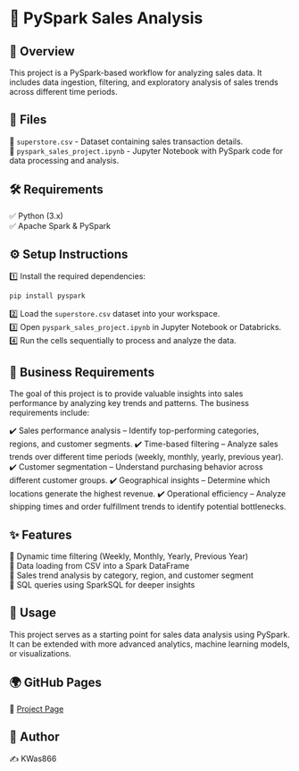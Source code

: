 # 🚀 **PySpark Sales Analysis**  

## 📌 **Overview**  
This project is a PySpark-based workflow for analyzing sales data. It includes data ingestion, filtering, and exploratory analysis of sales trends across different time periods.  

## 📂 **Files**  
📄 `superstore.csv` - Dataset containing sales transaction details.  
📜 `pyspark_sales_project.ipynb` - Jupyter Notebook with PySpark code for data processing and analysis.  

## 🛠 **Requirements**  
✅ Python (3.x)  
✅ Apache Spark & PySpark  

## ⚙️ **Setup Instructions**  
1️⃣ Install the required dependencies:  
   ```bash
   pip install pyspark
   ```  
2️⃣ Load the `superstore.csv` dataset into your workspace.  
3️⃣ Open `pyspark_sales_project.ipynb` in Jupyter Notebook or Databricks.  
4️⃣ Run the cells sequentially to process and analyze the data.  

## 📌 Business Requirements
The goal of this project is to provide valuable insights into sales performance by analyzing key trends and patterns. The business requirements include:

✔️ Sales performance analysis – Identify top-performing categories, regions, and customer segments.
✔️ Time-based filtering – Analyze sales trends over different time periods (weekly, monthly, yearly, previous year).
✔️ Customer segmentation – Understand purchasing behavior across different customer groups.
✔️ Geographical insights – Determine which locations generate the highest revenue.
✔️ Operational efficiency – Analyze shipping times and order fulfillment trends to identify potential bottlenecks.

## ✨ **Features**  
🔹 Dynamic time filtering (Weekly, Monthly, Yearly, Previous Year)  
🔹 Data loading from CSV into a Spark DataFrame  
🔹 Sales trend analysis by category, region, and customer segment  
🔹 SQL queries using SparkSQL for deeper insights  

## 📌 **Usage**  
This project serves as a starting point for sales data analysis using PySpark. It can be extended with more advanced analytics, machine learning models, or visualizations.  
## 🌍 GitHub Pages
🔗 [Project Page](https://kwas866.github.io/sales-analysis-project/)

## 👤 **Author**  
✍️ KWas866  
